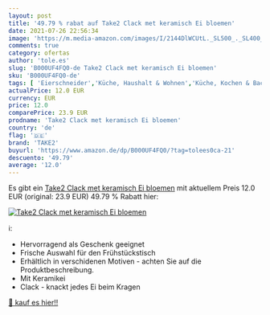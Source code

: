 ```yaml
---
layout: post
title: '49.79 % rabat auf Take2 Clack met keramisch Ei bloemen'
date: 2021-07-26 22:56:34
image: 'https://m.media-amazon.com/images/I/2144DlWCUtL._SL500_._SL400_.jpg'
comments: true
category: ofertas
author: 'tole.es'
slug: 'B000UF4FQ0-de Take2 Clack met keramisch Ei bloemen'
sku: 'B000UF4FQ0-de'
tags: [ 'Eierschneider','Küche, Haushalt & Wohnen','Küche, Kochen & Backen','Küchenhelfer & Kochzubehör','take2', ]
actualPrice: 12.0 EUR
currency: EUR
price: 12.0
comparePrice: 23.9 EUR
prodname: 'Take2 Clack met keramisch Ei bloemen'
country: 'de'
flag: '🇩🇪'
brand: 'TAKE2'
buyurl: 'https://www.amazon.de/dp/B000UF4FQ0/?tag=tolees0ca-21'
descuento: '49.79'
average: '12.0'
---
```


Es gibt ein [Take2 Clack met keramisch Ei bloemen](https://www.amazon.de/dp/B000UF4FQ0/?tag=tolees0ca-21) mit aktuellem Preis 12.0 EUR (original: 23.9 EUR) 49.79 % Rabatt hier:

[![Take2 Clack met keramisch Ei bloemen](https://m.media-amazon.com/images/I/2144DlWCUtL._SL500_._SL400_.jpg)](https://www.amazon.de/dp/B000UF4FQ0/?tag=tolees0ca-21)

ℹ️:

- Hervorragend als Geschenk geeignet
- Frische Auswahl für den Frühstückstisch
- Erhältlich in verschidenen Motiven - achten Sie auf die Produktbeschreibung.
- Mit Keramikei
- Clack - knackt jedes Ei beim Kragen

[🛒 kauf es hier!!](https://www.amazon.de/dp/B000UF4FQ0/?tag=tolees0ca-21)
